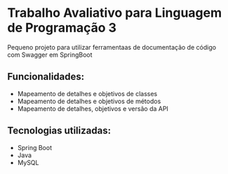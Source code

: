 # Trabalho Avaliativo para Linguagem de Programação 3

Pequeno projeto para utilizar ferramentaas de documentação de código com Swagger em SpringBoot

## Funcionalidades:

- Mapeamento de detalhes e objetivos de classes
- Mapeamento de detalhes e objetivos de métodos
- Mapeamento de detalhes, objetivos e versão da API

## Tecnologias utilizadas:

* Spring Boot
* Java
* MySQL
